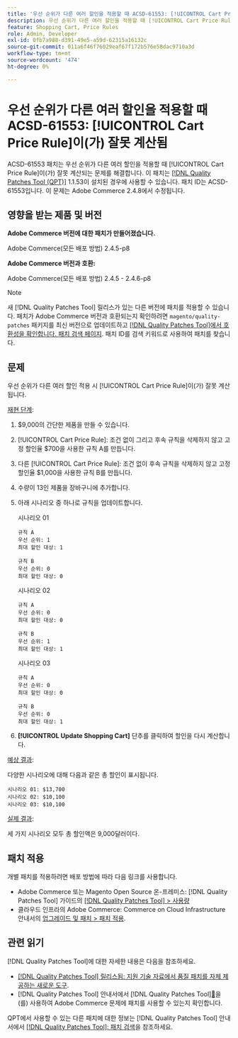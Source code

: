 ```yaml
---
title: '우선 순위가 다른 여러 할인을 적용할 때 ACSD-61553: [!UICONTROL Cart Price Rule]이(가) 잘못 계산됨'
description: 우선 순위가 다른 여러 할인을 적용할 때 [!UICONTROL Cart Price Rule]이(가) 잘못 계산되는 Adobe Commerce 문제를 해결하려면 ACSD-61553 패치를 적용하십시오.
feature: Shopping Cart, Price Rules
role: Admin, Developer
exl-id: 0fb7a988-d391-49e5-a59d-62315a16132c
source-git-commit: 011a6f46f76029eaf67f172b576e58dac9710a3d
workflow-type: tm+mt
source-wordcount: '474'
ht-degree: 0%

---
```


# 우선 순위가 다른 여러 할인을 적용할 때 ACSD-61553: [!UICONTROL Cart Price Rule]이(가) 잘못 계산됨

ACSD-61553 패치는 우선 순위가 다른 여러 할인을 적용할 때 [!UICONTROL Cart Price Rule]이(가) 잘못 계산되는 문제를 해결합니다. 이 패치는 [[!DNL Quality Patches Tool (QPT)]](https://experienceleague.adobe.com/en/docs/commerce-operations/tools/quality-patches-tool/quality-patches-tool-to-self-serve-quality-patches) 1.1.53이 설치된 경우에 사용할 수 있습니다. 패치 ID는 ACSD-61553입니다. 이 문제는 Adobe Commerce 2.4.8에서 수정됩니다.

## 영향을 받는 제품 및 버전

**Adobe Commerce 버전에 대한 패치가 만들어졌습니다.**

Adobe Commerce(모든 배포 방법) 2.4.5-p8

**Adobe Commerce 버전과 호환:**

Adobe Commerce(모든 배포 방법) 2.4.5 - 2.4.6-p8

>[!NOTE]
>
>새 [!DNL Quality Patches Tool] 릴리스가 있는 다른 버전에 패치를 적용할 수 있습니다. 패치가 Adobe Commerce 버전과 호환되는지 확인하려면 `magento/quality-patches` 패키지를 최신 버전으로 업데이트하고 [[!DNL Quality Patches Tool]에서 호환성을 확인합니다. 패치 검색 페이지](https://experienceleague.adobe.com/tools/commerce-quality-patches/index.html). 패치 ID를 검색 키워드로 사용하여 패치를 찾습니다.

## 문제

우선 순위가 다른 여러 할인 적용 시 [!UICONTROL Cart Price Rule]이(가) 잘못 계산됩니다.

<u>재현 단계</u>:

1. $9,000의 간단한 제품을 만들 수 있습니다.
1. [!UICONTROL Cart Price Rule]: 조건 없이 그리고 후속 규칙을 삭제하지 않고 고정 할인율 $700을 사용한 규칙 A를 만듭니다.
1. 다른 [!UICONTROL Cart Price Rule]: 조건 없이 후속 규칙을 삭제하지 않고 고정 할인율 $1,000을 사용한 규칙 B를 만듭니다.
1. 수량이 13인 제품을 장바구니에 추가합니다.
1. 아래 시나리오 중 하나로 규칙을 업데이트합니다.

   시나리오 01

       규칙 A
       우선 순위: 1
       최대 할인 대상: 1
       
       규칙 B
       우선 순위: 0
       최대 할인 대상: 0
   
   시나리오 02

       규칙 A
       우선 순위: 0
       최대 할인 대상: 0
       
       규칙 B
       우선 순위: 1
       최대 할인 대상: 1
   
   시나리오 03

       규칙 A
       우선 순위: 0
       최대 할인 대상: 0
       
       규칙 B
       우선 순위: 0
       최대 할인 대상: 1
   
1. **[!UICONTROL Update Shopping Cart]** 단추를 클릭하여 할인을 다시 계산합니다.

<u>예상 결과</u>:

다양한 시나리오에 대해 다음과 같은 총 할인이 표시됩니다.

    시나리오 01: $13,700
    시나리오 02: $10,100
    시나리오 03: $10,100

<u>실제 결과</u>:

세 가지 시나리오 모두 총 할인액은 9,000달러이다.

## 패치 적용

개별 패치를 적용하려면 배포 방법에 따라 다음 링크를 사용합니다.

* Adobe Commerce 또는 Magento Open Source 온-프레미스: [!DNL Quality Patches Tool] 가이드의 [[!DNL Quality Patches Tool] > 사용량](/help/tools/quality-patches-tool/usage.md)
* 클라우드 인프라의 Adobe Commerce: Commerce on Cloud Infrastructure 안내서의 [업그레이드 및 패치 > 패치 적용](https://experienceleague.adobe.com/docs/commerce-cloud-service/user-guide/develop/upgrade/apply-patches.html).

## 관련 읽기

[!DNL Quality Patches Tool]에 대한 자세한 내용은 다음을 참조하세요.

* [[!DNL Quality Patches Tool] 릴리스됨: 지원 기술 자료에서 품질 패치를 자체 제공하는 새로운 도구](https://experienceleague.adobe.com/en/docs/commerce-operations/tools/quality-patches-tool/quality-patches-tool-to-self-serve-quality-patches).
* [!DNL Quality Patches Tool] 안내서에서  [!DNL Quality Patches Tool][&#128279;](/help/tools/quality-patches-tool/patches-available-in-qpt/check-patch-for-magento-issue-with-magento-quality-patches.md)을(를) 사용하여 Adobe Commerce 문제에 패치를 사용할 수 있는지 확인합니다.

QPT에서 사용할 수 있는 다른 패치에 대한 정보는 [!DNL Quality Patches Tool] 안내서에서 [[!DNL Quality Patches Tool]: 패치 검색](https://experienceleague.adobe.com/tools/commerce-quality-patches/index.html)을 참조하세요.
